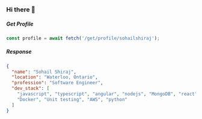 ### Hi there 👋

##### Get Profile
```.js
const profile = await fetch('/get/profile/sohailshiraj');
```
##### Response

```.json
{
  "name": "Sohail Shiraj",
  "location": "Waterloo, Ontario",
  "profession": "Software Engineer",
  "dev_stack": [
    "javascript", "typescript", "angular", "nodejs", "MongoDB", "react", "MySQL",  "git", 
    "Docker", "Unit testing", "AWS", "python"
  ]
}
```
